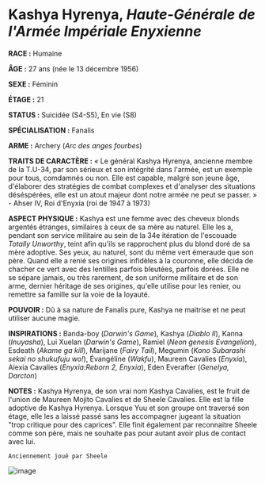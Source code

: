 # Kashya Hyrenya, *Haute-Générale de l'Armée Impériale Enyxienne*

**RACE :** Humaine

**ÂGE :** 27 ans (née le 13 décembre 1956)

**SEXE :** Féminin

**ÉTAGE :** 21

**STATUS :** Suicidée (S4-S5), En vie (S8)

**SPÉCIALISATION :** Fanalis

**ARME :** Archery (*Arc des anges fourbes*)

**TRAITS DE CARACTÈRE :** « Le général Kashya Hyrenya, ancienne membre de la T.U-34, par son sérieux et son intégrité dans l'armée, est un exemple pour tous, comdamnés ou non. Elle est capable, malgré son jeune âge, d'élaborer des stratégies de combat complexes et d'analyser des situations déséspérées, elle est un atout majeur dont notre armée ne peut se passer. » - Ahser IV, Roi d'Enyxia (roi de 1947 à 1973)

**ASPECT PHYSIQUE :** Kashya est une femme avec des cheveux blonds argentés étranges, similaires à ceux de sa mère au naturel. Elle les a, pendant son service militaire au sein de la 34e itération de l'escouade *Totally Unworthy*, teint afin qu'ils se rapprochent plus du blond doré de sa mère adoptive. Ses yeux, au naturel, sont du même vert émeraude que son père. Quand elle a renié ses origines infidèles à la couronne, elle décida de chacher ce vert avec des lentilles parfois bleutées, parfois dorées. Elle ne se sépare jamais, ou très rarement, de son uniforme militaire et de son arme, dernier héritage de ses origines, qu'elle utilise pour les renier, ou remettre sa famille sur la voie de la loyauté.

**POUVOIR :** Dû à sa nature de Fanalis pure, Kashya ne maitrise et ne peut utiliser aucune magie.

**INSPIRATIONS :** Banda-boy (*Darwin's Game*), Kashya (*Diablo II*), Kanna (*Inuyasha*), Lui Xuelan (*Darwin's Game*), Ramiel (*Neon genesis Evangelion*), Esdeath (*Akame ga kill*), Marijane (*Fairy Tail*), Megumin (*Kono Subarashi sekai no shukufuju wo!*), Évangéline (*Wakfu*), Maureen Cavalies (*Enyxia*), Alexia Cavalies (*Enyxia:Reborn 2, Enyxia*), Eden Everafter (*Genelya, Darcton*)

**NOTES :** Kashya Hyrenya, de son vrai nom Kashya Cavalies, est le fruit de l'union de Maureen Mojito Cavalies et de Sheele Cavalies. Elle est la fille adoptive de Kashya Hyrenya. Lorsque Yuu et son groupe ont traversé son étage, elle les a laissé passé sans les accompagner jugeant la situation "trop critique pour des caprices". Elle finit également par reconnaitre Sheele comme son père, mais ne souhaite pas pour autant avoir plus de contact avec lui.

`Anciennement joué par Sheele`

![image](https://enyxia.alkanife.fr/images/characters/kashya.png)
